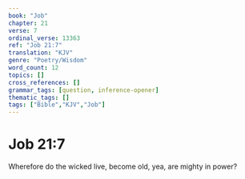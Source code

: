 ```yaml
---
book: "Job"
chapter: 21
verse: 7
ordinal_verse: 13363
ref: "Job 21:7"
translation: "KJV"
genre: "Poetry/Wisdom"
word_count: 12
topics: []
cross_references: []
grammar_tags: [question, inference-opener]
thematic_tags: []
tags: ["Bible","KJV","Job"]
---
```


# Job 21:7

Wherefore do the wicked live, become old, yea, are mighty in power?
